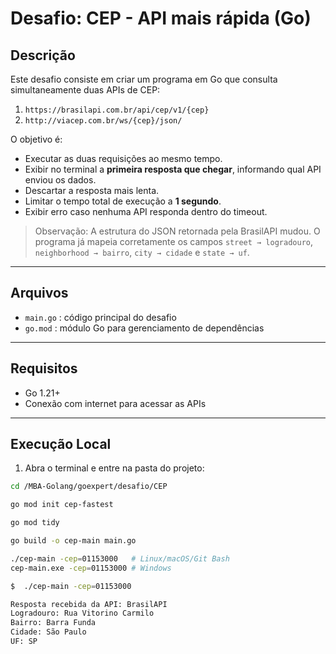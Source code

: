 # Desafio: CEP - API mais rápida (Go)

## Descrição
Este desafio consiste em criar um programa em Go que consulta simultaneamente duas APIs de CEP:

1. `https://brasilapi.com.br/api/cep/v1/{cep}`  
2. `http://viacep.com.br/ws/{cep}/json/`  

O objetivo é:

- Executar as duas requisições ao mesmo tempo.  
- Exibir no terminal a **primeira resposta que chegar**, informando qual API enviou os dados.  
- Descartar a resposta mais lenta.  
- Limitar o tempo total de execução a **1 segundo**.  
- Exibir erro caso nenhuma API responda dentro do timeout.

> Observação: A estrutura do JSON retornada pela BrasilAPI mudou. O programa já mapeia corretamente os campos `street → logradouro`, `neighborhood → bairro`, `city → cidade` e `state → uf`.

---

## Arquivos
- `main.go` : código principal do desafio  
- `go.mod`  : módulo Go para gerenciamento de dependências  

---

## Requisitos
- Go 1.21+  
- Conexão com internet para acessar as APIs  

---

## Execução Local

1. Abra o terminal e entre na pasta do projeto:

```bash
cd /MBA-Golang/goexpert/desafio/CEP

go mod init cep-fastest

go mod tidy

go build -o cep-main main.go

./cep-main -cep=01153000   # Linux/macOS/Git Bash
cep-main.exe -cep=01153000 # Windows

$  ./cep-main -cep=01153000

Resposta recebida da API: BrasilAPI
Logradouro: Rua Vitorino Carmilo
Bairro: Barra Funda
Cidade: São Paulo
UF: SP

